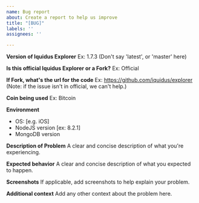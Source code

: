 ```yaml
---
name: Bug report
about: Create a report to help us improve
title: "[BUG]"
labels: ''
assignees: ''

---
```


**Version of Iquidus Explorer**
Ex: 1.7.3
(Don't say 'latest', or 'master' here)

**Is this official Iquidus Explorer or a Fork?**
Ex: Official

**If Fork, what's the url for the code**
Ex: https://github.com/iquidus/explorer
(Note: if the issue isn't in official, we can't help.)

**Coin being used**
Ex: Bitcoin

**Environment**
 - OS: [e.g. iOS]
 - NodeJS version [ex: 8.2.1]
 - MongoDB version


**Description of Problem**
A clear and concise description of what you're experiencing.

**Expected behavior**
A clear and concise description of what you expected to happen.

**Screenshots**
If applicable, add screenshots to help explain your problem.

**Additional context**
Add any other context about the problem here.
